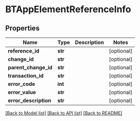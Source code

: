 # BTAppElementReferenceInfo

## Properties
Name | Type | Description | Notes
------------ | ------------- | ------------- | -------------
**reference_id** | **str** |  | [optional] 
**change_id** | **str** |  | [optional] 
**parent_change_id** | **str** |  | [optional] 
**transaction_id** | **str** |  | [optional] 
**error_code** | **int** |  | [optional] 
**error_value** | **str** |  | [optional] 
**error_description** | **str** |  | [optional] 

[[Back to Model list]](../README.md#documentation-for-models) [[Back to API list]](../README.md#documentation-for-api-endpoints) [[Back to README]](../README.md)


